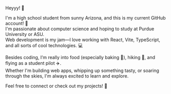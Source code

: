 Heyyy! 👋

I'm a high school student from sunny Arizona, and this is my current GitHub account! 🌵  
I'm passionate about computer science and hoping to study at Purdue University or ASU.  
Web development is my jam—I love working with React, Vite, TypeScript, and all sorts of cool technologies. 💻

Besides coding, I’m really into food (especially baking 🥐), hiking 🥾, and flying as a student pilot ✈️.  
Whether I'm building web apps, whipping up something tasty, or soaring through the skies, I'm always excited to learn and explore.

Feel free to connect or check out my projects! 🚀

